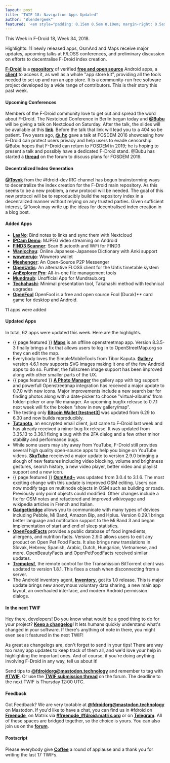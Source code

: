 ```yaml
---
layout: post
title: "TWIF 18: Navigation Apps Updated"
author: "Blendergeek"
featured: '<em style="padding: 0.15em 0.5em 0.10em; margin-right: 0.5ex; box-shadow: 0.1em 0.05em 0.1em rgba(0, 0, 0, 0.3); border-radius: 1em; color: black; background: linear-gradient(orange, yellow);">Featured</em>'
---
```


This Week in F-Droid 18, Week 34, 2018.

Highlights: 11 newly released apps, OsmAnd and Maps receive major updates, upcoming talks at F/LOSS conferences, and preliminary discussion on efforts to decentralise F-Droid index creation.
<!--more-->

**[F-Droid](https://f-droid.org/)** is a **[repository](https://f-droid.org/packages/)** of verified **[free and open source](https://en.wikipedia.org/wiki/Free_and_open-source_software)** Android apps, a **[client](https://f-droid.org/packages/org.fdroid.fdroid/)** to access it, as well as a whole "app store kit", providing all the tools needed to set up and run an app store. It is a community-run free software project developed by a wide range of contributors. This is their story this past week.


#### Upcoming Conferences
Members of the F-Droid community love to get out and spread the word about F-Droid. The Nextcloud Conference in Berlin began today and **[@Bubu](https://chaos.social/@Bubu)** will be giving a talk on Nextcloud on Saturday. After the talk, the slides will be available at this **[link](https://bubu1.eu/fdroid_lightning_talk_nextcloudconf.pdf)**. Before the talk that link will lead you to a 404 so be patient. Two years ago, **[@_hc](https://forum.f-droid.org/u/hans)** gave a talk at FOSDEM 2016 showcasing how F-Droid can protect users privacy and help users to evade censorship. @Bubu hopes that F-Droid can return to FOSDEM in 2019; he is hoping to present a talk and possibly have a dedicated F-Droid stand. @Bubu has started a **[thread](https://forum.f-droid.org/t/fosdem-2019/3652)** on the forum to discuss plans for FOSDEM 2019. 

#### Decentralized Index Generation
**[@Tovok](https://blog.grobox.de/)** from the #fdroid-dev IRC channel has begun brainstorming ways to decentralize the index creation for the F-Droid main repository. As this seems to be a new problem, a new protocol will be needed. The goal of this new protocol will be to reproducibly build the repository index in a decenralized manner without relying on any trusted parties. Given sufficient interest, @Tovok may write up the ideas for decentralised index creation in a blog post. 


#### Added Apps

* **[LaaNo](https://f-droid.org/packages/com.bytesforge.linkasanote/)**: Bind notes to links and sync them with Nextcloud
* **[IPCam Demo](https://f-droid.org/packages/com.github.niqdev.ipcam/)**: MJPEG video streaming on Android
* **[FIND3 Scanner](https://f-droid.org/packages/com.internalpositioning.find3.find3app/)**: Scan Bluetooth and WiFi for FIND3
* **[Wanicchou](https://f-droid.org/packages/com.waifusims.wanicchou/)**: Online Japanese-Japanese Dictionary with Anki support
* **[wownerujo](https://f-droid.org/packages/com.wownero.wownerujo/)**: Wownero wallet
* **[Meshenger](https://f-droid.org/packages/d.d.meshenger/)**: An Open-Source P2P Messenger
* **[OpenUntis](https://f-droid.org/packages/de.perflyst.untis/)**: An alternative FLOSS client for the Untis timetable system
* **[AnExplorer Pro](https://f-droid.org/packages/dev.dworks.apps.anexplorer.pro/)**: All-in-one file management tools
* **[Mundraub](https://f-droid.org/packages/eu.quelltext.mundraub/)**: Unofficial App for Mundraub.org
* **[Techahashi](https://f-droid.org/packages/negativedensity.techahashi/)**: Minimal presentation tool, Takahashi method with technical upgrades
* **[OpenFool](https://f-droid.org/packages/ru.hyst329.openfool/)**  OpenFool is a free and open source Fool (Durak)** card game for desktop and Android.

11 apps were added

#### Updated Apps

In total, 62 apps were updated this week. Here are the highlights.

* {{ page.featured }} **[Maps](https://f-droid.org/packages/com.github.axet.maps/)** is an offline openstreetmap app. Version 8.3.5-3 finally brings a fix that allows users to log in to OpenStreetMap.org so they can edit the map.
* Everybody loves the SimpleMobileTools from Tibor Kaputa. **[Gallery](https://f-droid.org/packages/com.simplemobiletools.gallery/)** version 4.6.1 now supports SVG images making it one of the few Android apps to do so. Further, the fullscreen image support has been improved along with other smaller parts of the UX.
* {{ page.featured }} **[A Photo Manager](https://f-droid.org/packages/de.k3b.android.androFotoFinder/)** the gallery app with tag support and powerfull Openstreetmap integration has received a major update to 0.7.0 with new icons. Major improvements include a new search bar for finding photos along with a date-picker to choose "virtual-albums' from folder-picker or any file manager. An upcoming bugfix release to 0.7.1 next week will fix the broken “show in new gallery/map”.
* The testing only **[Bitcoin Wallet [testnet3]](https://f-droid.org/packages/de.schildbach.wallet_test/)** was updated from 6.29 to 6.30 and now builds reproducibly.
* **[Tutanota](https://f-droid.org/packages/de.tutao.tutanota/)**, an encrypted email client, just came to F-Droid last week and has already received a minor bug fix release. It was updated from 3.35.13 to 3.36.1 fixing a bug with the 2FA dialog and a few other minor stability and performance bugs. 
* While some users may shy away from YouTube, F-Droid still provides several high quality open-source apps to help you binge on YouTube videos. **[SkyTube](https://f-droid.org/packages/free.rm.skytube.oss/)** receieved a major update to version 2.9.0 bringing a slough of new features including video blocking, volume and brightness gestures, search history, a new video player, better video and playlist support and a new icon. 
* {{ page.featured }} **[OsmAnd~](https://f-droid.org/packages/net.osmand.plus/)** was updated from 3.0.4 to 3.1.6. The most exciting change with this update is improved OSM editing. Users can now modify tags on multinode objects in OSM such as building or roads. Previously only point objects could modified. Other changes include a fix for OSM notes and refactored and improved wikivoyage and wikipedia articles in French and Italian.
* **[Gadgetbridge](https://f-droid.org/packages/nodomain.freeyourgadget.gadgetbridge/)** allows you to communicate with many types of devices including Pebble, Mi Band, Amazon Bip, and Hplus.  Version 0.29.1 brings better language and notifcation support to the Mi Band 3 and began implementation of start and end of sleep statistics. 
* **[OpenFoodFacts](https://f-droid.org/packages/openfoodfacts.github.scrachx.openfood/)** provides a public database of food ingredients, allergens, and nutrition facts. Version 2.9.0 allows users to edit any product on Open Pet Food Facts. It also brings new translations in Slovak, Hebrew, Spanish, Arabic, Dutch, Hungarian, Vietnamese, and more. OpenBeautyFacts and OpenPetFoodFacts received similar updates.
* **[Tremotesf](https://f-droid.org/packages/org.equeim.tremotesf/)**, the remote control for the Transmission BitTorrent client was updated to version 1.8.1. This fixes a crash when disconnecting from a server. 
* The Android inventory agent, **[Inventory](https://f-droid.org/packages/org.flyve.inventory.agent/)**, got its 1.0 release. This is major update brings new anonymous voluntary data sharing, a new main app layout, an overhauled interface, and modern Android permission dialogs. 

#### In the next TWIF

Hey there, developers! Do you know what would be a good thing to do for your project? **[Keep a changelog](https://keepachangelog.com)**! It lets humans quickly understand what's changed in your software. If there's anything of note in there, you might even see it featured in the next TWIF!

As great as changelogs are, don't forget to send in your tips! There are way too many app updates to keep track of them all, and we'd love your help in highlighting the important ones. And of course, if you're doing anything involving F-Droid in any way, tell us about it!

Send tips to **[@fdroidorg@mastodon.technology](https://mastodon.technology/@fdroidorg)** and remember to tag with **[#TWIF](https://mastodon.technology/tags/twif)**. Or use the **[TWIF submission thread](https://forum.f-droid.org/t/twif-submission-thread)** on the forum. The deadline to the next TWIF is Thursday 12:00 UTC.

#### Feedback

Got Feedback? We are very tootable at **[@fdroidorg@mastodon.technology](https://mastodon.technology/@fdroidorg)** on Mastodon. If you'd like to have a chat, you can find us in #fdroid on **[Freenode](https://freenode.net)**, on Matrix via **[#freenode_#fdroid:matrix.org](https://matrix.to/#/#freenode_#fdroid:matrix.org)** or on **[Telegram](https://t.me/joinchat/AlRQekvjWDTuQrCgMYSNVA)**. All of these spaces are bridged together, so the choice is yours. You can also join us on the **[forum](https://forum.f-droid.org/)**.

#### Postscript

Please everybody give **[Coffee](https://open.source.coffee)** a round of applause and a thank you for writing the last 17 TWIFs.
